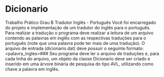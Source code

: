# Dicionario
Trabalho Prático Grau B
Tradutor Inglês - Português
Você  foi  encarregado  do  projeto  e  implementação de  um  tradutor do  inglês  para  o português. Para  realizar  a  tradução  o
programa  deve  realizar  a  leitura  de  um  arquivo  contendo as  palavras  em  inglês  com  as  respectivas  traduções  para  o 
português (note  que  uma palavra  pode  ter  mais  de  uma  tradução).
O  arquivo  de  entrada (dicionario.dat) deve possuir o seguinte formato:
        <palavra_ingles>#<traducao1>#<traducao2>#<traducaoN>
Seu  programa  deve  ler  o  arquivo  de  traduções  e,  para  cada  linha  do  arquivo, um objeto  da  classe Dicionario deve  ser 
criado  e  inserido  em  uma  árvore  binária  de  pesquisa do tipo AVL, utilizando como chave a palavra em inglês.
